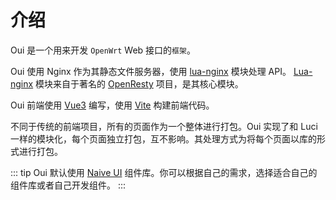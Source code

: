 # 介绍

[1]: https://github.com/openresty/lua-nginx-module
[2]: https://github.com/openresty/openresty
[3]: https://github.com/vuejs/core
[4]: https://github.com/vitejs/vite

Oui 是一个用来开发 `OpenWrt` Web 接口的`框架`。

Oui 使用 Nginx 作为其静态文件服务器，使用 [lua-nginx][1] 模块处理 API。
[Lua-nginx][1] 模块来自于著名的 [OpenResty][2] 项目，是其核心模块。

Oui 前端使用 [Vue3][3] 编写，使用 [Vite][4] 构建前端代码。

不同于传统的前端项目，所有的页面作为一个整体进行打包。Oui 实现了和 Luci 一样的模块化，每个页面独立打包，互不影响。其处理方式为将每个页面以库的形式进行打包。

::: tip
Oui 默认使用 [Naive UI](https://www.naiveui.com/) 组件库。你可以根据自己的需求，选择适合自己的组件库或者自己开发组件。
:::
